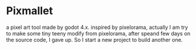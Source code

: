 # Pixmallet

a pixel art tool made by godot 4.x. inspired by pixelorama, actually I am try to make some tiny teeny modify from pixelorama, after speand few days on the source code, I gave up. So I start a new project to build another one.



